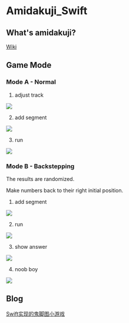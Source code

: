# Amidakuji_Swift


## What's amidakuji?
[Wiki](https://en.wikipedia.org/wiki/Ghost_Leg)

## Game Mode
### Mode A - Normal

1. adjust track

  ![](https://github.com/yrq110/Amidakuji_Swift/blob/master/play_gif/1_1.gif)

2. add segment

  ![](https://github.com/yrq110/Amidakuji_Swift/blob/master/play_gif/1_2.gif)

3. run

  ![](https://github.com/yrq110/Amidakuji_Swift/blob/master/play_gif/1_3.gif)

### Mode B - Backstepping

The results are randomized.

Make numbers back to their right initial position.

1. add segment

  ![](https://github.com/yrq110/Amidakuji_Swift/blob/master/play_gif/2_1.gif)

2. run

  ![](https://github.com/yrq110/Amidakuji_Swift/blob/master/play_gif/2_2.gif)

3. show answer

  ![](https://github.com/yrq110/Amidakuji_Swift/blob/master/play_gif/2_3.gif)

4. noob boy

  ![](https://github.com/yrq110/Amidakuji_Swift/blob/master/play_gif/2_4.gif)

## Blog

[Swift实现的鬼脚图小游戏](http://yrq110.me/2016/08/06/amidakuji/)
